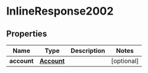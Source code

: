 
# InlineResponse2002

## Properties
Name | Type | Description | Notes
------------ | ------------- | ------------- | -------------
**account** | [**Account**](Account.md) |  |  [optional]



